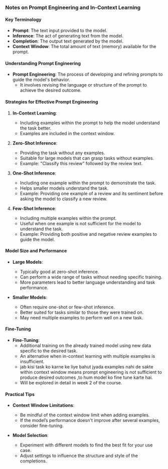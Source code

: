 ### Notes on Prompt Engineering and In-Context Learning

#### Key Terminology
- **Prompt**: The text input provided to the model.
- **Inference**: The act of generating text from the model.
- **Completion**: The output text generated by the model.
- **Context Window**: The total amount of text (memory) available for the prompt.

#### Understanding Prompt Engineering
- **Prompt Engineering**: The process of developing and refining prompts to guide the model's behavior.
  - It involves revising the language or structure of the prompt to achieve the desired outcome.

#### Strategies for Effective Prompt Engineering
1. **In-Context Learning**:
   - Including examples within the prompt to help the model understand the task better.
   - Examples are included in the context window.

2. **Zero-Shot Inference**:
   - Providing the task without any examples.
   - Suitable for large models that can grasp tasks without examples.
   - Example: "Classify this review" followed by the review text.

3. **One-Shot Inference**:
   - Including one example within the prompt to demonstrate the task.
   - Helps smaller models understand the task.
   - Example: Providing one example of a review and its sentiment before asking the model to classify a new review.

4. **Few-Shot Inference**:
   - Including multiple examples within the prompt.
   - Useful when one example is not sufficient for the model to understand the task.
   - Example: Providing both positive and negative review examples to guide the model.

#### Model Size and Performance
- **Large Models**:
  - Typically good at zero-shot inference.
  - Can perform a wide range of tasks without needing specific training.
  - More parameters lead to better language understanding and task performance.

- **Smaller Models**:
  - Often require one-shot or few-shot inference.
  - Better suited for tasks similar to those they were trained on.
  - May need multiple examples to perform well on a new task.

#### Fine-Tuning
- **Fine-Tuning**:
  - Additional training on the already trained model using new data specific to the desired task.
  - An alternative when in-context learning with multiple examples is insufficient.
  - jab kisi task ko karne ke liye bahut jyada examples nahi de sakte within context window means prompt engineering is not sufficient to produce desired outcomes ,to hum model ko fine tune karte hai.
  - Will be explored in detail in week 2 of the course.

#### Practical Tips
- **Context Window Limitations**:
  - Be mindful of the context window limit when adding examples.
  - If the model’s performance doesn't improve after several examples, consider fine-tuning.

- **Model Selection**:
  - Experiment with different models to find the best fit for your use case.
  - Adjust settings to influence the structure and style of the completions.
